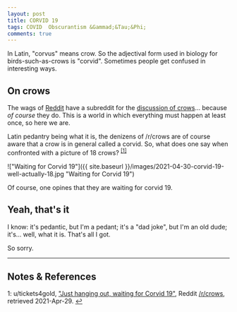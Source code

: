 ```yaml
---
layout: post
title: CORVID 19
tags: COVID  Obscurantism &Gammad;&Tau;&Phi;
comments: true
---
```


In Latin, "corvus" means crow.  So the adjectival form used in biology for
birds-such-as-crows is "corvid".  Sometimes people get confused in interesting ways.  


## On crows  

The wags of [Reddit](https://www.reddit.com) have a subreddit for the 
[discussion of crows](https://www.reddit.com/r/crows/)&hellip;  because _of course_ they
do.  This is a world in which everything must happen at least once, so here we are.  

Latin pedantry being what it is, the denizens of /r/crows are of course aware that a crow
is in general called a corvid.  So, what does one say when confronted with a picture of 18
crows?  <sup id="fn1a">[[1]](#fn1)</sup>  

!["Waiting for Corvid 19"]({{ site.baseurl }}/images/2021-04-30-corvid-19-well-actually-18.jpg "Waiting for Corvid 19")

Of course, one opines that they are waiting for corvid 19.  


## Yeah, that's it  

I know: it's pedantic, but I'm a pedant; it's a "dad joke", but I'm an old dude;
it's&hellip; well, what it is.  That's all I got.  

So sorry.  

---

## Notes &amp; References  

<!--
<sup id="fn1a">[[1]](#fn1)</sup>
<a id="fn1">1</a>: [↩](#fn1a)  
-->

<a id="fn1">1</a>: u/tickets4gold, ["Just hanging out, waiting for Corvid 19"](https://www.reddit.com/r/crows/comments/gwvgxp/just_hanging_out_waiting_for_corvid_19/), Reddit [/r/crows](https://www.reddit.com/r/crows/), retrieved 2021-Apr-29. [↩](#fn1a)  
